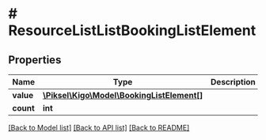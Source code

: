 # # ResourceListListBookingListElement

## Properties

Name | Type | Description | Notes
------------ | ------------- | ------------- | -------------
**value** | [**\Piksel\Kigo\Model\BookingListElement[]**](BookingListElement.md) |  | [optional] 
**count** | **int** |  | [optional] 

[[Back to Model list]](../../README.md#documentation-for-models) [[Back to API list]](../../README.md#documentation-for-api-endpoints) [[Back to README]](../../README.md)


